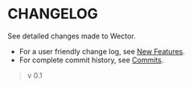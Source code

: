 **CHANGELOG**
================

See detailed changes made to Wector. 

- For a user friendly change log, see [New Features](src/mkdwn/CHANGE.md "Changelog for Users").
- For complete commit history, see [Commits](https://bitbucket.org/khaalidimaag/wector/commits/all "Commit History").

> v 0.1
>> 